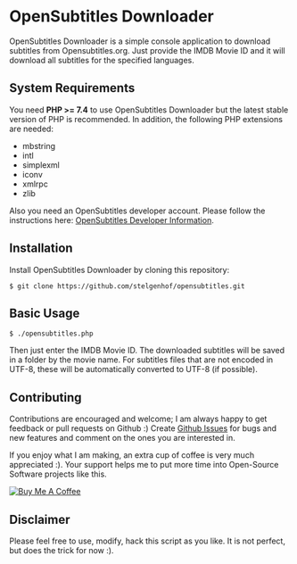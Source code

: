 OpenSubtitles Downloader
==========

OpenSubtitles Downloader is a simple console application to download subtitles from Opensubtitles.org. Just provide the IMDB Movie ID and it will download 
all subtitles for the specified languages.

System Requirements
-------------------

You need **PHP >= 7.4** to use OpenSubtitles Downloader but the latest stable version of PHP is recommended.
In addition, the following PHP extensions are needed:

  - mbstring
  - intl
  - simplexml
  - iconv
  - xmlrpc
  - zlib
  
Also you need an OpenSubtitles developer account. Please follow the instructions here: [OpenSubtitles Developer Information](https://trac.opensubtitles.org/projects/opensubtitles/wiki/DevReadFirst).

Installation
------------

Install OpenSubtitles Downloader by cloning this repository:

```
$ git clone https://github.com/stelgenhof/opensubtitles.git
```

Basic Usage
-----------

```
$ ./opensubtitles.php
```

Then just enter the IMDB Movie ID. The downloaded subtitles will be saved in a folder by the movie name. For subtitles files that are not
 encoded in UTF-8, these will be automatically converted to UTF-8 (if possible).
 
## Contributing

Contributions are encouraged and welcome; I am always happy to get feedback or pull requests on Github :) Create [Github Issues](https://github.com/stelgenhof/opensubtitles/issues) for bugs and new features and comment on the ones you are interested in.

If you enjoy what I am making, an extra cup of coffee is very much appreciated :). Your support helps me to put more time into Open-Source Software projects like this.

<a href="https://www.buymeacoffee.com/sachatelgenhof" target="_blank"><img src="https://www.buymeacoffee.com/assets/img/custom_images/orange_img.png" alt="Buy Me A Coffee" style="height: auto !important;width: auto !important;" ></a> 
 
 
Disclaimer
----------
Please feel free to use, modify, hack this script as you like. It is not perfect, but does the trick for now :).
